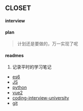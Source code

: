 ## CLOSET

#### interview
#### plan
> 计划还是要做的，万一实现了呢

#### readmes
1. 记录平时的学习笔记
- [es6](https://github.com/Imagine-Kuroo/closet/blob/master/readmes/es6.md)
- [JS](https://github.com/Imagine-Kuroo/closet/blob/master/readmes/JS.md)
- [python](https://github.com/Imagine-Kuroo/closet/blob/master/readmes/python.md)
- [vue2](https://github.com/Imagine-Kuroo/closet/blob/master/readmes/vue2.md)
- [coding-interview-university](https://github.com/Imagine-Kuroo/closet/blob/master/readmes/coding.md)
- [git](https://github.com/Imagine-Kuroo/closet/blob/master/readmes/git.md)



